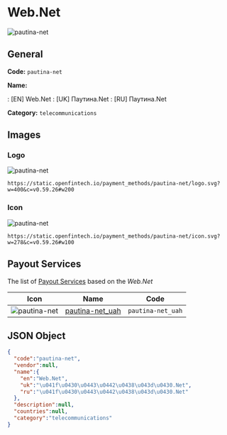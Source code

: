 
# Web.Net 
![pautina-net](https://static.openfintech.io/payment_methods/pautina-net/logo.svg?w=400&c=v0.59.26#w200)  

## General 
**Code:** `pautina-net` 
 
**Name:** 
 
:	[EN] Web.Net 
:	[UK] Паутина.Net 
:	[RU] Паутина.Net 
 
**Category:** `telecommunications` 
 

## Images 

### Logo 
![pautina-net](https://static.openfintech.io/payment_methods/pautina-net/logo.svg?w=400&c=v0.59.26#w200)  

```
https://static.openfintech.io/payment_methods/pautina-net/logo.svg?w=400&c=v0.59.26#w200
```  

### Icon 
![pautina-net](https://static.openfintech.io/payment_methods/pautina-net/icon.svg?w=278&c=v0.59.26#w100)  

```
https://static.openfintech.io/payment_methods/pautina-net/icon.svg?w=278&c=v0.59.26#w100
```  

## Payout Services 
 
The list of [Payout Services](/payout-services/) based on the _Web.Net_ 

|Icon|Name|Code| 
|:---:|:---:|:---:| 
|![pautina-net](https://static.openfintech.io/payout_methods/pautina-net/icon.svg?w=278&c=v0.59.26#w40) |[pautina-net_uah](/payout-services/pautina-net_uah/)|`pautina-net_uah`| 
 

## JSON Object 

```json
{
  "code":"pautina-net",
  "vendor":null,
  "name":{
    "en":"Web.Net",
    "uk":"\u041f\u0430\u0443\u0442\u0438\u043d\u0430.Net",
    "ru":"\u041f\u0430\u0443\u0442\u0438\u043d\u0430.Net"
  },
  "description":null,
  "countries":null,
  "category":"telecommunications"
}
```  
